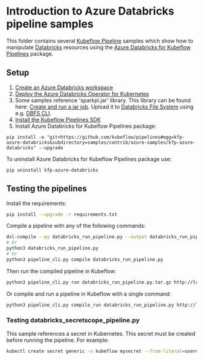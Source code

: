 # Introduction to Azure Databricks pipeline samples

This folder contains several [Kubeflow Pipeline](https://www.kubeflow.org/docs/pipelines/) samples 
which show how to manipulate [Databricks](https://azure.microsoft.com/services/databricks/) 
resources using the [Azure Databricks for Kubeflow Pipelines](
../kfp-azure-databricks/) package.

## Setup

1) [Create an Azure Databricks workspace](
    https://docs.microsoft.com/en-us/azure/databricks/getting-started/try-databricks?toc=https%3A%2F%2Fdocs.microsoft.com%2Fen-us%2Fazure%2Fazure-databricks%2FTOC.json&bc=https%3A%2F%2Fdocs.microsoft.com%2Fen-us%2Fazure%2Fbread%2Ftoc.json#--step-2-create-an-azure-databricks-workspace)
2) [Deploy the Azure Databricks Operator for Kubernetes](
    https://github.com/microsoft/azure-databricks-operator/blob/master/docs/deploy.md)
3) Some samples reference 'sparkpi.jar' library. This library can be found here: [Create and run a 
jar job](https://docs.databricks.com/dev-tools/api/latest/examples.html#create-and-run-a-jar-job). 
Upload it to [Databricks File System](
https://docs.microsoft.com/en-us/azure/databricks/data/databricks-file-system) using e.g. [DBFS 
CLI](https://docs.microsoft.com/en-us/azure/databricks/dev-tools/databricks-cli#dbfs-cli).
4) [Install the Kubeflow Pipelines SDK](https://www.kubeflow.org/docs/pipelines/sdk/install-sdk/)
5) Install Azure Databricks for Kubeflow Pipelines package:
```
pip install -e "git+https://github.com/kubeflow/pipelines#egg=kfp-azure-databricks&subdirectory=samples/contrib/azure-samples/kfp-azure-databricks" --upgrade
```
To uninstall Azure Databricks for Kubeflow Pipelines package use:
```
pip uninstall kfp-azure-databricks
```

## Testing the pipelines

Install the requirements:
```bash
pip install --upgrade -r requirements.txt
```
Compile a pipeline with any of the following commands:
```bash
dsl-compile --py databricks_run_pipeline.py --output databricks_run_pipeline.py.tar.gz
# Or
python3 databricks_run_pipeline.py
# Or
python3 pipeline_cli.py compile databricks_run_pipeline.py
```
Then run the compiled pipeline in Kubeflow:
```bash
python3 pipeline_cli.py run databricks_run_pipeline.py.tar.gz http://localhost:8080/pipeline '{"run_name":"test-run","parameter":"10"}'
```
Or compile and run a pipeline in Kubeflow with a single command:
```bash
python3 pipeline_cli.py compile_run databricks_run_pipeline.py http://localhost:8080/pipeline '{"run_name":"test-run","parameter":"10"}'
```

### Testing databricks_secretscope_pipeline.py 

This sample references a secret in Kubernetes. This secret must be created before running the
pipeline. For example:

```bash
kubectl create secret generic -n kubeflow mysecret --from-literal=username=alex 
```